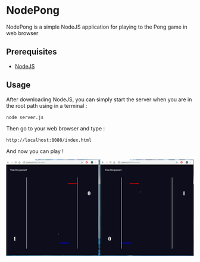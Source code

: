 # NodePong

NodePong is a simple NodeJS application for playing to the Pong game in web browser

## Prerequisites

- [NodeJS](https://nodejs.org/en/)

## Usage

After downloading NodeJS, you can simply start the server when you are in the root path using in a terminal :

```
node server.js
```

Then go to your web browser and type :

```
http://localhost:8080/index.html
```

And now you can play !

![image](./pong.png)